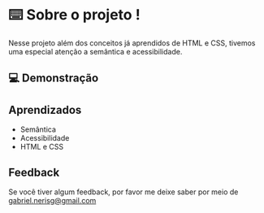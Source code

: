 
# ⌨️ Sobre o projeto !

Nesse projeto além dos conceitos já aprendidos de HTML e CSS, tivemos uma especial atenção a semântica e acessibilidade.


## 💻 Demonstração



## Aprendizados

- Semântica 
- Acessibilidade 
- HTML e CSS

## Feedback

Se você tiver algum feedback, por favor me deixe saber por meio de gabriel.nerisg@gmail.com

